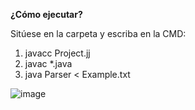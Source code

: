 **¿Cómo ejecutar?**

Sitúese en la carpeta y escriba en la CMD:

1. javacc Project.jj
2. javac *.java
3. java Parser < Example.txt

![image](https://user-images.githubusercontent.com/101780188/217379733-1ab51724-f7aa-4548-8fcc-b6270591b91a.png)

